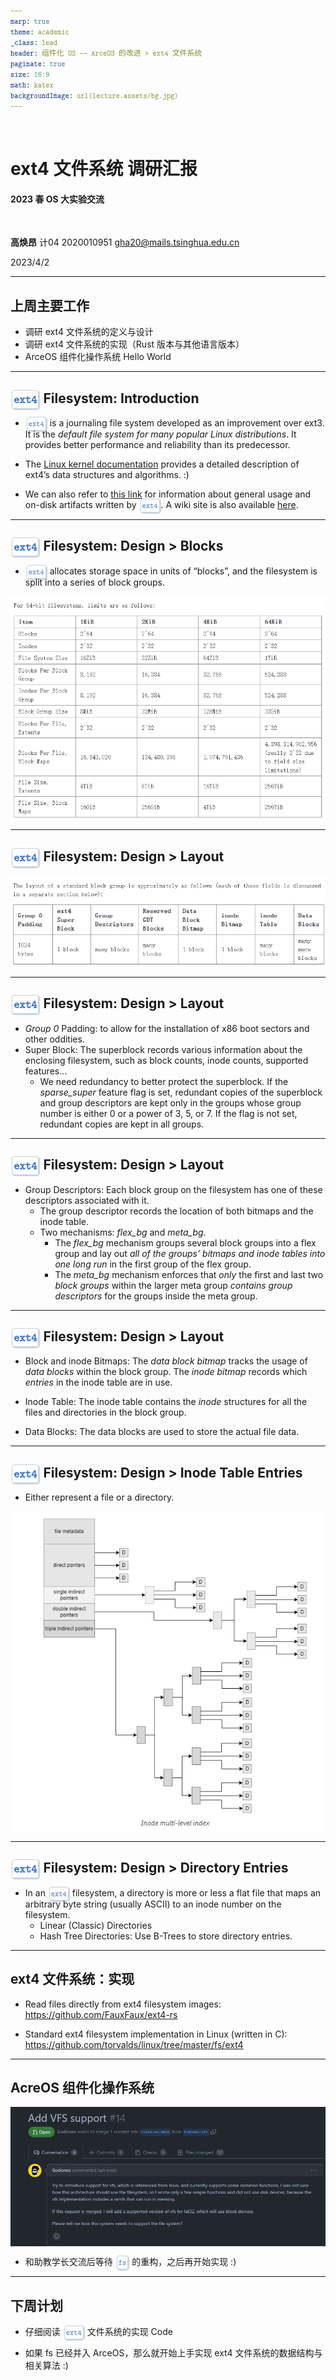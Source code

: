 ```yaml
---
marp: true
theme: academic
_class: lead
header: 组件化 OS —— ArceOS 的改进 > ext4 文件系统
paginate: true
size: 16:9
math: katex
backgroundImage: url(lecture.assets/bg.jpg)
---
```


<style>

:root {
  --code-font: "Latin Modern Mono", "Latin Modern Mono 10", "Courier New";
  /* 侧边栏字体 */
  --ui-font: "阿里巴巴普惠体 2.0", "微软雅黑";
}

img[alt~="center"] {
  display: block;
  margin: 0 auto;
}
/* section.lead h1 {
  text-align: center;
} */
section {
    /* 中文使用 思源楷体，英文使用 Times New Roman */
    font-family: "Times New Roman", "Latin Modern Roman", "Latin Modern Roman 10", "宋体-简", "华文宋体", "Noto Serif CJK SC", serif;
    /* --base-Chinese-font: ; */
}

code {
  font-family: var(--code-font), var(--ui-font), monospace;
}

h1 code, h2 code, h3 code, h4 code, h5 code, h6 code,
p code,
li code {
  color: #3c70c6;
  background-color: #fefefe;
  /* Add border */
  border: 1px solid #c8d3df;
  /* 阴影 */
  box-shadow: 1px 1px 1px 1px #c8d3df;
  font-family: var(--code-font), var(--ui-font), monospace;
  /* box-sizing: border-box; */
  /* border-right: 0px; */
  margin: 0 2px 0 2px;
  padding: 2px;
  /* 圆角 */
  border-radius: 4px;
}
</style>


<br/>

# ext4 文件系统 调研汇报

#### 2023 春 OS 大实验交流


<br/>

**高焕昂** 计04
2020010951
gha20@mails.tsinghua.edu.cn


2023/4/2

---

## 上周主要工作

- 调研 ext4 文件系统的定义与设计
- 调研 ext4 文件系统的实现（Rust 版本与其他语言版本）
- ArceOS 组件化操作系统 Hello World

---

## `ext4` Filesystem: Introduction

- `ext4` is a journaling file system developed as an improvement over ext3. It is the *default file system for many popular Linux distributions*. It provides better performance and reliability than its predecessor.

- The [Linux kernel documentation](https://www.kernel.org/doc/html/latest/filesystems/ext4/index.html) provides a detailed description of ext4’s data structures and algorithms. :)

- We can also refer to [this link](https://www.kernel.org/doc/html/v4.19/filesystems/ext4/index.html) for information about general usage and on-disk artifacts written by `ext4`. A wiki site is also available [here](https://ext4.wiki.kernel.org/index.php/Ext4_Howto).

---

## `ext4` Filesystem: Design > Blocks

- `ext4` allocates storage space in units of “blocks”, and the filesystem is split into a series of block groups. 

![center h:10cm](高焕昂-2020010951.assets/image-20230401210154900.png)

---

## `ext4` Filesystem: Design > Layout

![center w:30cm](高焕昂-2020010951.assets/image-20230401210444618.png)

---

## `ext4` Filesystem: Design > Layout

+ *Group 0* Padding: to allow for the installation of x86 boot sectors and other oddities.
+ Super Block: The superblock records various information about the enclosing filesystem, such as block counts, inode counts, supported features...
    + We need redundancy to better protect the superblock. If the *sparse_super* feature flag is set, redundant copies of the superblock and group descriptors are kept only in the groups whose group number is either 0 or a power of 3, 5, or 7. If the flag is not set, redundant copies are kept in all groups.

---

## `ext4` Filesystem: Design > Layout

+ Group Descriptors: Each block group on the filesystem has one of these descriptors associated with it.
    + The group descriptor records the location of both bitmaps and the inode table.
    + Two mechanisms: *flex_bg* and *meta_bg*.
        + The *flex_bg* mechanism groups several block groups into a flex group and lay out *all of the groups’ bitmaps and inode tables into one long run* in the first group of the flex group.
        + The *meta_bg* mechanism enforces that *only* the first and last two *block groups* within the larger meta group *contains group descriptors* for the groups inside the meta group.

---

## `ext4` Filesystem: Design > Layout

+ Block and inode Bitmaps: The *data block bitmap* tracks the usage of *data blocks* within the block group. The *inode bitmap* records which *entries* in the inode table are in use.

+ Inode Table: The inode table contains the *inode* structures for all the files and directories in the block group.

+ Data Blocks: The data blocks are used to store the actual file data.

---

## `ext4` Filesystem: Design > Inode Table Entries

+ Either represent a file or a directory.

![center h:12cm](高焕昂-2020010951.assets/image-20230401220700414.png)


---

## `ext4` Filesystem: Design > Directory Entries

+ In an `ext4` filesystem, a directory is more or less a flat file that maps an arbitrary byte string (usually ASCII) to an inode number on the filesystem.
    + Linear (Classic) Directories
    + Hash Tree Directories: Use B-Trees to store directory entries.

---

## ext4 文件系统：实现

+ Read files directly from ext4 filesystem images: https://github.com/FauxFaux/ext4-rs

+ Standard ext4 filesystem implementation in Linux (written in C): https://github.com/torvalds/linux/tree/master/fs/ext4


---

## AcreOS 组件化操作系统

![center w:22cm](高焕昂-2020010951.assets/image-20230401212740634.png)

+ 和助教学长交流后等待 `fs` 的重构，之后再开始实现 :)

---

## 下周计划

+ 仔细阅读 `ext4` 文件系统的实现 Code

+ 如果 fs 已经并入 ArceOS，那么就开始上手实现 ext4 文件系统的数据结构与相关算法 :)